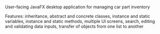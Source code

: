 User-facing JavaFX desktop application for managing car part inventory

Features: inheritance, abstract and concrete classes, instance and static variables, instance and static methods, multiple UI screens, search, editing and validating data inputs, transfer of objects from one list to another
